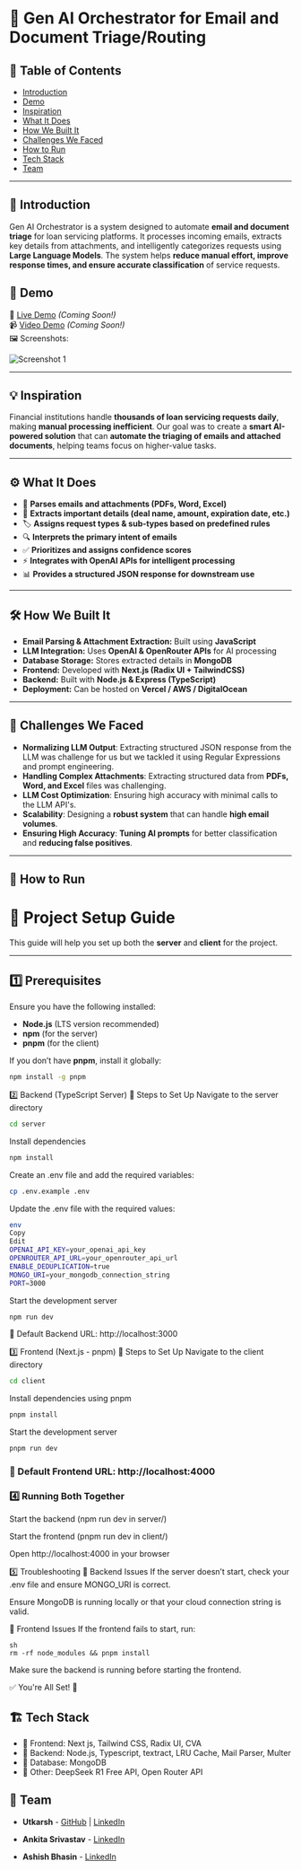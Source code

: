 # 🚀 Gen AI Orchestrator for Email and Document Triage/Routing

## 📌 Table of Contents

- [Introduction](#introduction)
- [Demo](#demo)
- [Inspiration](#inspiration)
- [What It Does](#what-it-does)
- [How We Built It](#how-we-built-it)
- [Challenges We Faced](#challenges-we-faced)
- [How to Run](#how-to-run)
- [Tech Stack](#tech-stack)
- [Team](#team)

---

## 🎯 Introduction

Gen AI Orchestrator is a system designed to automate **email and document triage** for loan servicing platforms. It processes incoming emails, extracts key details from attachments, and intelligently categorizes requests using **Large Language Models**. The system helps **reduce manual effort, improve response times, and ensure accurate classification** of service requests.

## 🎥 Demo

🔗 [Live Demo](#) _(Coming Soon!)_  
📹 [Video Demo](#) _(Coming Soon!)_  
🖼️ Screenshots:

![Screenshot 1](link-to-image)

---

## 💡 Inspiration

Financial institutions handle **thousands of loan servicing requests daily**, making **manual processing inefficient**. Our goal was to create a **smart AI-powered solution** that can **automate the triaging of emails and attached documents**, helping teams focus on higher-value tasks.

---

## ⚙️ What It Does

- 📩 **Parses emails and attachments (PDFs, Word, Excel)**
- 📌 **Extracts important details (deal name, amount, expiration date, etc.)**
- 🏷 **Assigns request types & sub-types based on predefined rules**
- 🔍 **Interprets the primary intent of emails**
- ✅ **Prioritizes and assigns confidence scores**
- ⚡ **Integrates with OpenAI APIs for intelligent processing**
- 📊 **Provides a structured JSON response for downstream use**

---

## 🛠️ How We Built It

- **Email Parsing & Attachment Extraction:** Built using **JavaScript**
- **LLM Integration:** Uses **OpenAI & OpenRouter APIs** for AI processing
- **Database Storage:** Stores extracted details in **MongoDB**
- **Frontend:** Developed with **Next.js (Radix UI + TailwindCSS)**
- **Backend:** Built with **Node.js & Express (TypeScript)**
- **Deployment:** Can be hosted on **Vercel / AWS / DigitalOcean**

---

## 🚧 Challenges We Faced

- **Normalizing LLM Output**: Extracting structured JSON response from the LLM was challenge for us but we tackled it using Regular Expressions and prompt engineering.
- **Handling Complex Attachments**: Extracting structured data from **PDFs, Word, and Excel** files was challenging.
- **LLM Cost Optimization**: Ensuring high accuracy with minimal calls to the LLM API's.
- **Scalability**: Designing a **robust system** that can handle **high email volumes**.
- **Ensuring High Accuracy**: **Tuning AI prompts** for better classification and **reducing false positives**.

---

## 🏃 How to Run

# 🚀 Project Setup Guide

This guide will help you set up both the **server** and **client** for the project.

---

## **1️⃣ Prerequisites**

Ensure you have the following installed:

- **Node.js** (LTS version recommended)
- **npm** (for the server)
- **pnpm** (for the client)

If you don’t have **pnpm**, install it globally:

```sh
npm install -g pnpm
```

2️⃣ Backend (TypeScript Server)
📌 Steps to Set Up
Navigate to the server directory

```sh
cd server
```

Install dependencies

```sh
npm install
```

Create an .env file and add the required variables:

```sh
cp .env.example .env
```

Update the .env file with the required values:

```sh
env
Copy
Edit
OPENAI_API_KEY=your_openai_api_key
OPENROUTER_API_URL=your_openrouter_api_url
ENABLE_DEDUPLICATION=true
MONGO_URI=your_mongodb_connection_string
PORT=3000
```

Start the development server

```sh
npm run dev
```

📌 Default Backend URL: http://localhost:3000

3️⃣ Frontend (Next.js - pnpm)
📌 Steps to Set Up
Navigate to the client directory

```sh
cd client
```

Install dependencies using pnpm

```sh
pnpm install
```

Start the development server

```sh
pnpm run dev
```

### 📌 Default Frontend URL: http://localhost:4000

### 4️⃣ Running Both Together

Start the backend (npm run dev in server/)

Start the frontend (pnpm run dev in client/)

Open http://localhost:4000 in your browser

5️⃣ Troubleshooting
🔹 Backend Issues
If the server doesn’t start, check your .env file and ensure MONGO_URI is correct.

Ensure MongoDB is running locally or that your cloud connection string is valid.

🔹 Frontend Issues
If the frontend fails to start, run:

```
sh
rm -rf node_modules && pnpm install
```

Make sure the backend is running before starting the frontend.

✅ You're All Set! 🎉

## 🏗️ Tech Stack

- 🔹 Frontend: Next js, Tailwind CSS, Radix UI, CVA
- 🔹 Backend: Node.js, Typescript, textract, LRU Cache, Mail Parser, Multer
- 🔹 Database: MongoDB
- 🔹 Other: DeepSeek R1 Free API, Open Router API

## 👥 Team

- **Utkarsh** - [GitHub](https://www.github.com/utkarsh575) | [LinkedIn](https://www.linkedin.com/in/utkarsh575)

- **Ankita Srivastav** - [LinkedIn](https://www.linkedin.com/in/ankita-srivastav-359786148/)

- **Ashish Bhasin** - [LinkedIn](https://www.linkedin.com/in/ashish-bhasin-24623452/)
